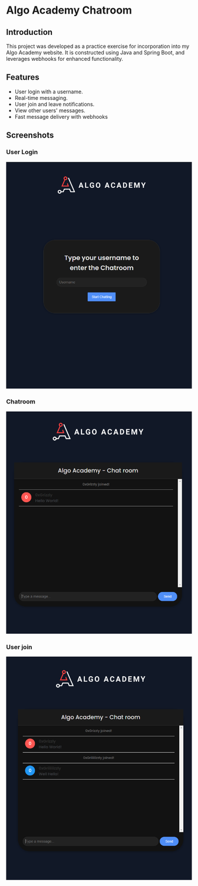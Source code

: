 # Algo Academy Chatroom

## Introduction

This project was developed as a practice exercise for incorporation into my Algo Academy website. It is constructed using Java and Spring Boot, and leverages webhooks for enhanced functionality.

## Features
- User login with a username.
- Real-time messaging.
- User join and leave notifications.
- View other users' messages.
- Fast message delivery with webhooks


## Screenshots
### User Login
![Login Screenshot](src/main/resources/static/assets/AlgoAcademyChatLogin.png)

### Chatroom
![Chatroom Screenshot](src/main/resources/static/assets/AAChatroom.png)

### User join
![Chatroom Screenshot](src/main/resources/static/assets/AAUserJoin.png)
